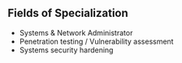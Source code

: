 ## Fields of Specialization

* Systems & Network Administrator
* Penetration testing / Vulnerability assessment
* Systems security hardening
